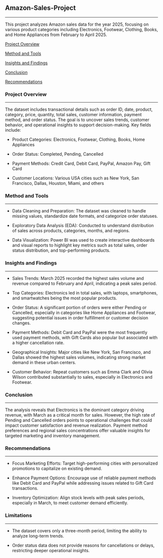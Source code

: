 
## Amazon-Sales-Project 
---
This project analyzes Amazon sales data for the year 2025, focusing on various product categories including Electronics, Footwear, Clothing, Books, and Home Appliances from February to April 2025.

[Project Overview](#project-overview)

[Method and Tools](#method-and-tools)

[Insights and Findings](#insights-and-findings)

[Conclusion](#conclusion)

[Recommendations](#recommendations)

### Project Overview
---
The dataset includes transactional details such as order ID, date, product, category, price, quantity, total sales, customer information, payment method, and order status. The goal is to uncover sales trends, customer behavior, and operational insights to support decision-making.
Key fields include:

- Product Categories: Electronics, Footwear, Clothing, Books, Home Appliances

- Order Status: Completed, Pending, Cancelled

- Payment Methods: Credit Card, Debit Card, PayPal, Amazon Pay, Gift Card

- Customer Locations: Various USA cities such as New York, San Francisco, Dallas, Houston, Miami, and others

### Method and Tools 
---
- Data Cleaning and Preparation: The dataset was cleaned to handle missing values, standardize date formats, and categorize order statuses.

- Exploratory Data Analysis (EDA): Conducted to understand distribution of sales across products, categories, months, and regions.

- Data Visualization: Power BI was used to create interactive dashboards and visual reports to highlight key metrics such as total sales, order status distribution, and top-performing products.

### Insights and Findings
---
- Sales Trends: March 2025 recorded the highest sales volume and revenue compared to February and April, indicating a peak sales period.

- Top Categories: Electronics led in total sales, with laptops, smartphones, and smartwatches being the most popular products.

- Order Status: A significant portion of orders were either Pending or Cancelled, especially in categories like Home Appliances and Footwear, suggesting potential issues in order fulfillment or customer decision changes.

- Payment Methods: Debit Card and PayPal were the most frequently used payment methods, with Gift Cards also popular but associated with a higher cancellation rate.

- Geographical Insights: Major cities like New York, San Francisco, and Dallas showed the highest sales volumes, indicating strong market demand in these urban centers.

- Customer Behavior: Repeat customers such as Emma Clark and Olivia Wilson contributed substantially to sales, especially in Electronics and Footwear.
  
### Conclusion
--- 
The analysis reveals that Electronics is the dominant category driving revenue, with March as a critical month for sales. However, the high rate of Pending and Cancelled orders points to operational challenges that could impact customer satisfaction and revenue realization. Payment method preferences and regional sales concentrations offer valuable insights for targeted marketing and inventory management.

### Recommendations
---
- Focus Marketing Efforts: Target high-performing cities with personalized promotions to capitalize on existing demand.

- Enhance Payment Options: Encourage use of reliable payment methods like Debit Card and PayPal while addressing issues related to Gift Card transactions.

- Inventory Optimization: Align stock levels with peak sales periods, especially in March, to meet customer demand efficiently.

### Limitations
---
- The dataset covers only a three-month period, limiting the ability to analyze long-term trends.

- Order status data does not provide reasons for cancellations or delays, restricting deeper operational insights.


